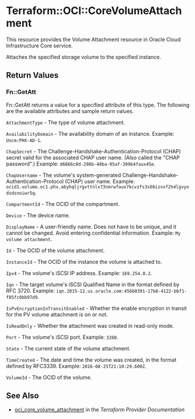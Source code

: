 # Terraform::OCI::CoreVolumeAttachment

This resource provides the Volume Attachment resource in Oracle Cloud Infrastructure Core service.

Attaches the specified storage volume to the specified instance.

## Return Values

### Fn::GetAtt

Fn::GetAtt returns a value for a specified attribute of this type. The following are the available attributes and sample return values.

`AttachmentType` - The type of volume attachment.

`AvailabilityDomain` - The availability domain of an instance.  Example: `Uocm:PHX-AD-1`.

`ChapSecret` - The Challenge-Handshake-Authentication-Protocol (CHAP) secret valid for the associated CHAP user name. (Also called the "CHAP password".)  Example: `d6866c0d-298b-48ba-95af-309b4faux45e`.

`ChapUsername` - The volume's system-generated Challenge-Handshake-Authentication-Protocol (CHAP) user name.  Example: `ocid1.volume.oc1.phx.abyhqljrgvttnlx73nmrwfaux7kcvzfs3s66izvxf2h4lgvyndsdsnoiwr5q`.

`CompartmentId` - The OCID of the compartment.

`Device` - The device name.

`DisplayName` - A user-friendly name. Does not have to be unique, and it cannot be changed. Avoid entering confidential information.  Example: `My volume attachment`.

`Id` - The OCID of the volume attachment.

`InstanceId` - The OCID of the instance the volume is attached to.

`Ipv4` - The volume's iSCSI IP address.  Example: `169.254.0.2`.

`Iqn` - The target volume's iSCSI Qualified Name in the format defined by RFC 3720.  Example: `iqn.2015-12.us.oracle.com:456b0391-17b8-4122-bbf1-f85fc0bb97d9`.

`IsPvEncryptionInTransitEnabled` - Whether the enable encryption in transit for the PV volume attachment is on or not.

`IsReadOnly` - Whether the attachment was created in read-only mode.

`Port` - The volume's iSCSI port.  Example: `3260`.

`State` - The current state of the volume attachment.

`TimeCreated` - The date and time the volume was created, in the format defined by RFC3339.  Example: `2016-08-25T21:10:29.600Z`.

`VolumeId` - The OCID of the volume.

## See Also

* [oci_core_volume_attachment](https://www.terraform.io/docs/providers/oci/r/core_volume_attachment.html) in the _Terraform Provider Documentation_